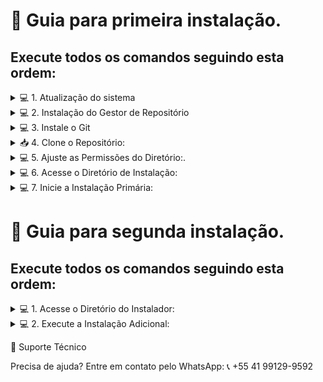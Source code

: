# 🚀 Guia para primeira instalação.

## Execute todos os comandos seguindo esta ordem:

<details>
<summary>💻 1. Atualização do sistema</summary>

    sudo apt-get update && sudo apt-get upgrade -y
</details>

<details>
<summary>💻 2. Instalação do Gestor de Repositório</summary>

    sudo apt install software-properties-common
</details>

<details>
<summary>💻 3. Instale o Git</summary>

    sudo apt install -y git
</details>

<details>
<summary>📥 4. Clone o Repositório:</summary>

    git clone https://github.com/whaticketclick/instalador-work2025-main install
</details>

<details>
<summary>💻 5. Ajuste as Permissões do Diretório:.</summary>

    sudo chmod -R 777 ./install
</details>

<details>
<summary>💻 6. Acesse o Diretório de Instalação:</summary>

    cd ./install
</details>

<details>
<summary>💻 7. Inicie a Instalação Primária:</summary>

    sudo ./install_primaria
</details>



# 🚀 Guia para segunda instalação.

## Execute todos os comandos seguindo esta ordem:

<details>
<summary>💻 1. Acesse o Diretório do Instalador:</summary>

    cd ./instalador-work2025
</details>

<details>
<summary>💻 2. Execute a Instalação Adicional:</summary>

    sudo ./install_instancia
</details>

💬 Suporte Técnico

Precisa de ajuda? Entre em contato pelo WhatsApp: 📞 +55 41 99129-9592